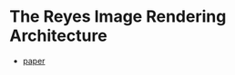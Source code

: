 # The Reyes Image Rendering Architecture

* [paper][1]


[1]:https://graphics.pixar.com/library/Reyes/paper.pdf
